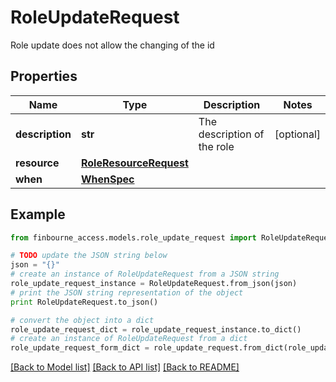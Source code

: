# RoleUpdateRequest

Role update does not allow the changing of the id

## Properties
Name | Type | Description | Notes
------------ | ------------- | ------------- | -------------
**description** | **str** | The description of the role | [optional] 
**resource** | [**RoleResourceRequest**](RoleResourceRequest.md) |  | 
**when** | [**WhenSpec**](WhenSpec.md) |  | 

## Example

```python
from finbourne_access.models.role_update_request import RoleUpdateRequest

# TODO update the JSON string below
json = "{}"
# create an instance of RoleUpdateRequest from a JSON string
role_update_request_instance = RoleUpdateRequest.from_json(json)
# print the JSON string representation of the object
print RoleUpdateRequest.to_json()

# convert the object into a dict
role_update_request_dict = role_update_request_instance.to_dict()
# create an instance of RoleUpdateRequest from a dict
role_update_request_form_dict = role_update_request.from_dict(role_update_request_dict)
```
[[Back to Model list]](../README.md#documentation-for-models) [[Back to API list]](../README.md#documentation-for-api-endpoints) [[Back to README]](../README.md)


